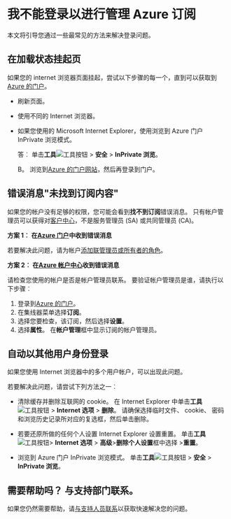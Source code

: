 <properties
    pageTitle="无法登录到 Azure 订阅 |Microsoft Azure"
    description="介绍如何解决一些常见的 Azure 订阅登录问题。"
    services=""
    documentationCenter=""
    authors="genlin"
    manager="mbaldwin"
    editor=""
    tags="billing"
    />

<tags
    ms.service="billing"
    ms.workload="na"
    ms.tgt_pltfrm="na"
    ms.devlang="na"
    ms.topic="article"
    ms.date="10/25/2016"
    ms.author="genli"/>

# <a name="i-cant-sign-in-to-manage-my-azure-subscription"></a>我不能登录以进行管理 Azure 订阅

本文将引导您通过一些最常见的方法来解决登录问题。

## <a name="page-hangs-in-the-loading-status"></a>在加载状态挂起页

如果您的 internet 浏览器页面挂起，尝试以下步骤的每一个，直到可以获取到[Azure 的门户](https://portal.azure.com)。

-   刷新页面。
-   使用不同的 Internet 浏览器。
-   如果您使用的 Microsoft Internet Explorer，使用浏览到 Azure 门户 InPrivate 浏览模式。 

    答︰  单击**工具**![工具按钮](./media/billing-cannot-login-subscription/Toolsbutton.png) > **安全** > **InPrivate 浏览**。

    B。  浏览到[Azure 的门户网站](https://portal.azure.com)，然后再登录到门户。

## <a name="error-message-no-subscriptions-found"></a>错误消息"未找到订阅内容"

如果您的帐户没有足够的权限，您可能会看到**找不到订阅**错误消息。 只有帐户管理员可以获得对[客户中心](https://account.windowsazure.com/)，不是服务管理员 (SA) 或共同管理员 (CA)。

**方案 1︰ 在[Azure 门户](https://portal.azure.com)中收到错误消息**

若要解决此问题，请为帐户[添加联管理员或所有者的角色](billing-add-change-azure-subscription-administrator.md)。

**方案 2︰ 在[Azure 帐户中心](https://account.windowsazure.com/Subscriptions)收到错误消息**

请检查您使用的帐户是否是帐户管理员联系。 要验证帐户管理员是谁，请执行以下步骤︰

1.  登录到[Azure 的门户](https://portal.azure.com)。
2.  在集线器菜单选择**订阅**。
3.  选择您要检查，该订阅，然后选择**设置**。
4.  选择**属性**。 在**帐户管理**框中显示订阅的帐户管理员。

## <a name="you-are-automatically-signed-in-as-a-different-user"></a>自动以其他用户身份登录

如果您使用 Internet 浏览器中的多个用户帐户，可以出现此问题。

若要解决此问题，请尝试下列方法之一︰

-   清除缓存并删除互联网的 cookie。 在 Internet Explorer 中单击**工具**![工具按钮](./media/billing-cannot-login-subscription/Toolsbutton.png) > **Internet 选项** > **删除**。 请确保选择临时文件、 cookie、 密码和浏览历史记录所对应的复选框，然后单击删除。

-   若要还原所做的任何个人设置 Internet Explorer 设置重置。 单击**工具**![工具按钮](./media/billing-cannot-login-subscription/Toolsbutton.png)> **Internet 选项** > **高级**>**删除个人设置**框中选择 >**重置**。

-   浏览到 Azure 门户 InPrivate 浏览模式。 单击**工具**![工具按钮](./media/billing-cannot-login-subscription/Toolsbutton.png) > **安全** > **InPrivate 浏览**。

## <a name="need-help-contact-support"></a>需要帮助吗？ 与支持部门联系。 

如果您仍然需要帮助，请[与支持人员联系](https://portal.azure.com/?#blade/Microsoft_Azure_Support/HelpAndSupportBlade)以获取快速解决您的问题。 